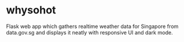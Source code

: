 # whysohot

Flask web app which gathers realtime weather data for Singapore from data.gov.sg and displays it neatly with responsive UI and dark mode.
